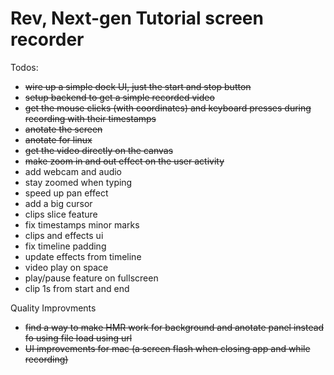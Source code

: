 # Rev, Next-gen Tutorial screen recorder

Todos:

- ~~wire up a simple dock UI, just the start and stop button~~
- ~~setup backend to get a simple recorded video~~
- ~~get the mouse clicks (with coordinates) and keyboard presses during recording with their timestamps~~
- ~~anotate the screen~~
- ~~anotate for linux~~
- ~~get the video directly on the canvas~~
- ~~make zoom in and out effect on the user activity~~
- add webcam and audio
- stay zoomed when typing
- speed up pan effect
- add a big cursor
- clips slice feature
- fix timestamps minor marks
- clips and effects ui
- fix timeline padding
- update effects from timeline
- video play on space
- play/pause feature on fullscreen
- clip 1s from start and end

Quality Improvments

- ~~find a way to make HMR work for background and anotate panel instead fo using file load using url~~
- ~~UI improvements for mac (a screen flash when closing app and while recording)~~
